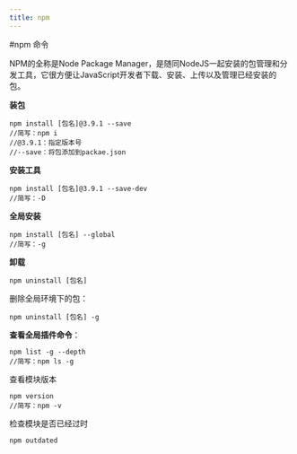 ```yaml
---
title: npm
---
```


#npm 命令

NPM的全称是Node Package Manager，是随同NodeJS一起安装的包管理和分发工具，它很方便让JavaScript开发者下载、安装、上传以及管理已经安装的包。

**装包**

```
npm install [包名]@3.9.1 --save
//简写：npm i
//@3.9.1：指定版本号
//--save：将包添加到packae.json
```

**安装工具**

```
npm install [包名]@3.9.1 --save-dev
//简写：-D
```

**全局安装**

```
npm install [包名] --global
//简写：-g
```

**卸载**

```
npm uninstall [包名]
```

删除全局环境下的包：

```
npm uninstall [包名] -g
```

**查看全局插件命令**：

```
npm list -g --depth
//简写：npm ls -g
```

查看模块版本

```
npm version
//简写：npm -v
```
检查模块是否已经过时

```
npm outdated
```







